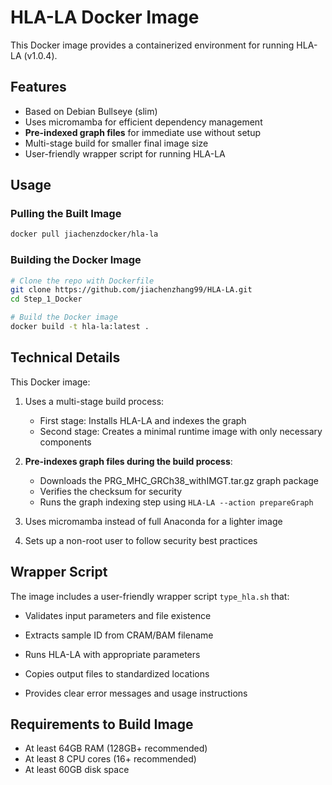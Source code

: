 # HLA-LA Docker Image

This Docker image provides a containerized environment for running HLA-LA (v1.0.4).

## Features

- Based on Debian Bullseye (slim)
- Uses micromamba for efficient dependency management
- **Pre-indexed graph files** for immediate use without setup
- Multi-stage build for smaller final image size
- User-friendly wrapper script for running HLA-LA

## Usage

### Pulling the Built Image

```bash
docker pull jiachenzdocker/hla-la
```

### Building the Docker Image

```bash
# Clone the repo with Dockerfile
git clone https://github.com/jiachenzhang99/HLA-LA.git
cd Step_1_Docker

# Build the Docker image
docker build -t hla-la:latest .
```


## Technical Details

This Docker image:

1. Uses a multi-stage build process:
   - First stage: Installs HLA-LA and indexes the graph
   - Second stage: Creates a minimal runtime image with only necessary components

2. **Pre-indexes graph files during the build process**:
   - Downloads the PRG_MHC_GRCh38_withIMGT.tar.gz graph package
   - Verifies the checksum for security
   - Runs the graph indexing step using `HLA-LA --action prepareGraph`

3. Uses micromamba instead of full Anaconda for a lighter image

4. Sets up a non-root user to follow security best practices


## Wrapper Script
The image includes a user-friendly wrapper script `type_hla.sh` that:

- Validates input parameters and file existence

- Extracts sample ID from CRAM/BAM filename

- Runs HLA-LA with appropriate parameters

- Copies output files to standardized locations

- Provides clear error messages and usage instructions


## Requirements to Build Image


- At least 64GB RAM (128GB+ recommended)
- At least 8 CPU cores (16+ recommended)
- At least 60GB disk space

